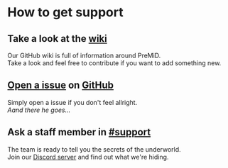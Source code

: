 # How to get support

## Take a look at the [wiki](https://wiki.premid.app)

Our GitHub wiki is full of information around PreMiD.<br>
Take a look and feel free to contribute if you want to add something new.

## [Open a issue](https://github.com/PreMiD/PreMiD/issues/new/choose) on [GitHub](https://github.com/PreMiD/PreMiD)

Simply open a issue if you don't feel allright.<br>
_Aand there he goes..._

## Ask a staff member in [#support](https://discord.premid.app)

The team is ready to tell you the secrets of the underworld.<br>
Join our [Discord server](https://discord.premid.app) and find out what we're hiding.
